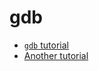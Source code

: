 # gdb

- [`gdb` tutorial](https://www.cs.cmu.edu/~gilpin/tutorial/)
- [Another tutorial](https://cseweb.ucsd.edu//classes/fa09/cse141/tutorial_gcc_gdb.html)
